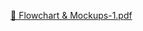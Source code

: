 [📑 Flowchart & Mockups-1.pdf](https://github.com/user-attachments/files/22405919/Flowchart.Mockups-1.pdf)
